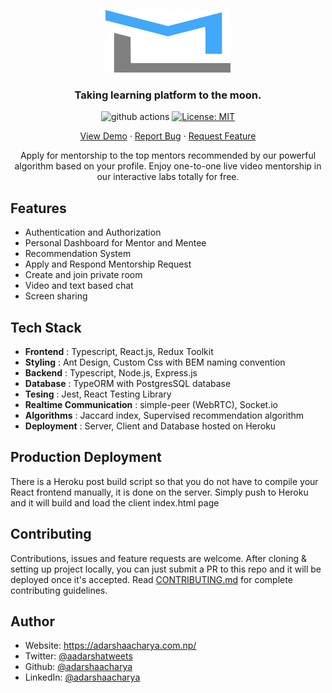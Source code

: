 <p align="center">
<a href="https://mentorlabs.herokuapp.com/">
<img src="media/logo.svg"  alt="logo" height="100px" width="200"/>
</a>

<h3 align="center">Taking learning platform to the moon.</h3>
</p>

<p align="center">
<img src="https://img.shields.io/github/workflow/status/adarshaacharya/MentorLabs/build" alt="github actions" />

<a href="https://github.com/adarshaacharya/MentorLabs/blob/master/LICENSE" target="_blank">
<img alt="License: MIT" src="https://img.shields.io/github/license/adarshaacharya/MentorLabs" />
</a>
</p>

<p align="center">
<a href="https://mentorlabs.herokuapp.com">View Demo</a>
·
<a href="https://github.com/adarshaacharya/MentorLabs/issues">Report Bug</a>
·
<a href="https://github.com/adarshaacharya/MentorLabs/issues">Request Feature</a>
</p>

<p align="center">
Apply for mentorship to the top mentors recommended by our powerful algorithm based on your profile. Enjoy one-to-one live video mentorship in our interactive labs totally for free.
</p>

## Features

- Authentication and Authorization
- Personal Dashboard for Mentor and Mentee
- Recommendation System
- Apply and Respond Mentorship Request
- Create and join private room
- Video and text based chat
- Screen sharing

## Tech Stack

- **Frontend** : Typescript, React.js, Redux Toolkit
- **Styling** : Ant Design, Custom Css with BEM naming convention
- **Backend** : Typescript, Node.js, Express.js
- **Database** : TypeORM with PostgresSQL database
- **Tesing** : Jest, React Testing Library
- **Realtime Communication** : simple-peer (WebRTC), Socket.io
- **Algorithms** : Jaccard index, Supervised recommendation algorithm
- **Deployment** : Server, Client and Database hosted on Heroku

## Production Deployment

There is a Heroku post build script so that you do not have to compile your React frontend manually, it is done on the server. Simply push to Heroku and it will build and load the client index.html page

## Contributing

Contributions, issues and feature requests are welcome. After cloning & setting up project locally, you can just submit a PR to this repo and it will be deployed once it's accepted.
Read [CONTRIBUTING.md](https://github.com/adarshaacharya/MentorLabs/blob/master/CONTRIBUTING.md) for complete contributing guidelines.

## Author

- Website: <https://adarshaacharya.com.np/>
- Twitter: [@aadarshatweets](https://twitter.com/aadarshatweets)
- Github: [@adarshaacharya](https://github.com/adarshaacharya)
- LinkedIn: [@adarshaacharya](https://linkedin.com/in/adarshaacharya)

